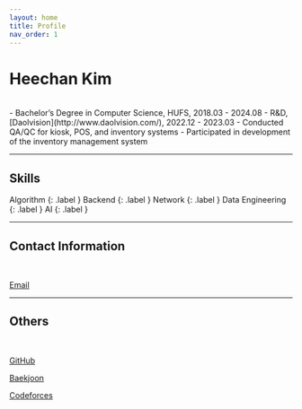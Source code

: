 ```yaml
---
layout: home
title: Profile
nav_order: 1
---
```


# Heechan Kim

<br/>
- Bachelor’s Degree in Computer Science, HUFS, 2018.03 - 2024.08
- R&D, [Daolvision](http://www.daolvision.com/), 2022.12 - 2023.03
   - Conducted QA/QC for kiosk, POS, and inventory systems
   - Participated in development of the inventory management system

---

## Skills
Algorithm
{: .label }
Backend
{: .label }
Network
{: .label }
Data Engineering
{: .label }
AI
{: .label }

---

## Contact Information

<br/>

[Email](mailto:caphile98@gmail.com)

---

## Others

<br/>

[GitHub](https://github.com/Caphile)

[Baekjoon](https://www.acmicpc.net/user/caphile98)

[Codeforces](https://codeforces.com/profile/caphile98)